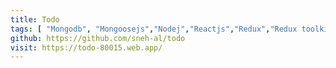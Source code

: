 ```yaml
---
title: Todo
tags: [ "Mongodb", "Mongoosejs","Nodej","Reactjs","Redux","Redux toolkit"]
github: https://github.com/sneh-al/todo
visit: https://todo-80015.web.app/
---
```

